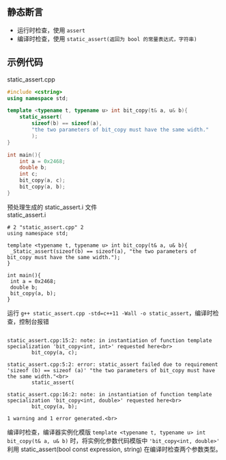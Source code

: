 ## 静态断言

* 运行时检查，使用 `assert`
* 编译时检查，使用 `static_assert(返回为 bool 的常量表达式，字符串)`

## 示例代码
static_assert.cpp
```.cpp
#include <cstring>
using namespace std;

template <typename t, typename u> int bit_copy(t& a, u& b){
	static_assert(
		sizeof(b) == sizeof(a),
		"the two parameters of bit_copy must have the same width."
		);
}

int main(){
	int a = 0x2468;
	double b;
	int c;
	bit_copy(a, c);
	bit_copy(a, b);
}
```
预处理生成的 static_assert.i 文件<br>
static_assert.i<br>
```.i
# 2 "static_assert.cpp" 2
using namespace std;

template <typename t, typename u> int bit_copy(t& a, u& b){
 _Static_assert(sizeof(b) == sizeof(a), "the two parameters of bit_copy must have the same width.");
}

int main(){
 int a = 0x2468;
 double b;
 bit_copy(a, b);
}
```
运行 `g++ static_assert.cpp -std=c++11 -Wall -o static_assert`，编译时检查，控制台报错<br>
```

static_assert.cpp:15:2: note: in instantiation of function template specialization 'bit_copy<int, int>' requested here<br>
        bit_copy(a, c);
        
static_assert.cpp:5:2: error: static_assert failed due to requirement 'sizeof (b) == sizeof (a)' "the two parameters of bit_copy must have the same width."<br>
        static_assert(
        
static_assert.cpp:16:2: note: in instantiation of function template specialization 'bit_copy<int, double>' requested here<br>
        bit_copy(a, b);
        
1 warning and 1 error generated.<br>

```

编译时检查，编译器实例化模版 `template <typename t, typename u> int bit_copy(t& a, u& b)` 时，将实例化参数代码模版中 `'bit_copy<int, double>'`<br>
利用 static_assert(bool const expression, string) 在编译时检查两个参数类型。


